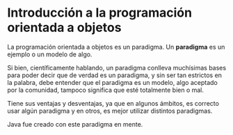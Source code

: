 # Introducción a la programación orientada a objetos
La programación orientada a objetos es un paradigma. Un **paradigma** es un ejemplo o un modelo de algo.

Si bien, científicamente hablando, un paradigma conlleva muchísimas bases para poder decir que de verdad es un paradigma, y sin ser tan estrictos en la palabra, debe entender que el paradigma es un modelo, algo aceptado por la comunidad, tampoco significa que esté totalmente bien o mal.

Tiene sus ventajas y desventajas, ya que en algunos ámbitos, es correcto usar algún paradigma y en otros, es mejor utilizar distintos paradigmas.

Java fue creado con este paradigma en mente.
